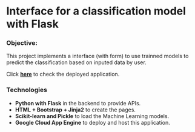 # Interface for a classification model with Flask

### **Objective:**
This project implements a interface (with form) to use trainned models to predict the classification based on inputed data by user.

Click [**here**](https://classification-model-webapp.uw.r.appspot.com/) to check the deployed application.

### **Technologies**
- **Python with Flask** in the backend to provide APIs.
- **HTML + Bootstrap + Jinja2** to create the pages.
- **Scikit-learn and Pickle** to load the Machine Learning models.
- **Google Cloud App Engine** to deploy and host this application.
